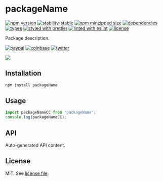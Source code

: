 # packageName

[![npm version](https://img.shields.io/npm/v/packageName)](https://www.npmjs.com/package/packageName)
[![stability-stable](https://img.shields.io/badge/stability-stable-green.svg)](https://www.npmjs.com/package/packageName)
[![npm minzipped size](https://img.shields.io/bundlephobia/minzip/packageName)](https://www.npmjs.com/package/packageName)
[![dependencies](https://img.shields.io/david/gitHubUsername/packageName)](https://github.com/gitHubUsername/packageName/blob/master/package.json)
[![types](https://img.shields.io/npm/types/packageName)](https://github.com/microsoft/TypeScript)
[![styled with prettier](https://img.shields.io/badge/styled_with-Prettier-f8bc45.svg?logo=prettier)](https://github.com/prettier/prettier)
[![linted with eslint](https://img.shields.io/badge/linted_with-ES_Lint-4B32C3.svg?logo=eslint)](https://github.com/eslint/eslint)
[![license](https://img.shields.io/github/license/gitHubUsername/packageName)](https://github.com/gitHubUsername/packageName/blob/master/LICENSE)

Package description.

[![paypal](https://img.shields.io/badge/donate-paypal-informational?logo=paypal)](https://paypal.me/dmnsgn)
[![coinbase](https://img.shields.io/badge/donate-coinbase-informational?logo=coinbase)](https://commerce.coinbase.com/checkout/56cbdf28-e323-48d8-9c98-7019e72c97f3)
[![twitter](https://img.shields.io/twitter/follow/dmnsgn?style=social)](https://twitter.com/dmnsgn)

![](https://raw.githubusercontent.com/username/packageName/master/screenshot.gif)

## Installation

```bash
npm install packageName
```

## Usage

```js
import packageNameCC from "packageName";
console.log(packageNameCC);
```

## API

<!-- api-start -->

Auto-generated API content.

<!-- api-end -->

## License

MIT. See [license file](https://github.com/gitHubUsername/packageName/blob/master/LICENSE.md).
